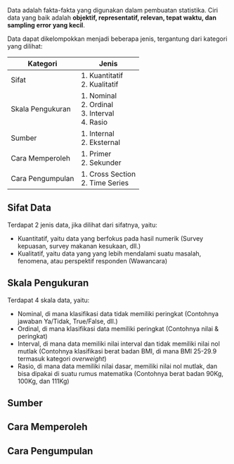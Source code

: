Data adalah fakta-fakta yang digunakan dalam pembuatan statistika. Ciri data yang baik adalah **objektif, representatif, relevan, tepat waktu, dan sampling error yang kecil**.

Data dapat dikelompokkan menjadi beberapa jenis, tergantung dari kategori yang dilihat:

| Kategori         | Jenis                                               |
| ---------------- | --------------------------------------------------- |
| Sifat            | 1. Kuantitatif<br>2. Kualitatif                     |
| Skala Pengukuran | 1. Nominal<br>2. Ordinal<br>3. Interval<br>4. Rasio |
| Sumber           | 1. Internal<br>2. Eksternal                         |
| Cara Memperoleh  | 1. Primer<br>2. Sekunder                            |
| Cara Pengumpulan | 1. Cross Section<br>2. Time Series                  |
## Sifat Data
Terdapat 2 jenis data, jika dilihat dari sifatnya, yaitu:
- Kuantitatif, yaitu data yang berfokus pada hasil numerik (Survey kepuasan, survey makanan kesukaan, dll.)
- Kualitatif, yaitu data yang yang lebih mendalami suatu masalah, fenomena, atau perspektif responden (Wawancara)

## Skala Pengukuran
Terdapat 4 skala data, yaitu:
- Nominal, di mana klasifikasi data tidak memiliki peringkat (Contohnya jawaban Ya/Tidak, True/False, dll.)
- Ordinal, di mana klasifikasi data memiliki peringkat (Contohnya nilai & peringkat)
- Interval, di mana data memiliki nilai interval dan tidak memiliki nilai nol mutlak (Contohnya klasifikasi berat badan BMI, di mana BMI 25-29.9 termasuk kategori *overweight*)
- Rasio, di mana data memiliki nilai dasar, memiliki nilai nol mutlak, dan bisa dipakai di suatu rumus matematika (Contohnya berat badan 90Kg, 100Kg, dan 111Kg)

## Sumber

## Cara Memperoleh

## Cara Pengumpulan

## 